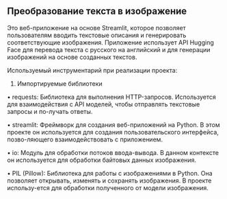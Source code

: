 ## Преобразование текста в изображение
Это веб-приложение на основе Streamlit, которое позволяет пользователям вводить текстовые описания и генерировать соответствующие изображения. Приложение использует API Hugging Face для перевода текста с русского на английский и для генерации изображений на основе созданных текстов. 

Используемый инструментарий при реализации проекта:
 
 1. Импортируемые библиотеки

 • requests: Библиотека для выполнения HTTP-запросов. Используется для взаимодействия с API моделей, чтобы отправлять текстовые запросы и по-лучать ответы.

 • streamlit: Фреймворк для создания веб-приложений на Python. В этом проекте он используется для создания пользовательского интерфейса, позво-ляющего взаимодействовать с приложением.

 • io: Модуль для обработки потоков ввода-вывода. В данном контексте он используется для обработки байтовых данных изображения.

 • PIL (Pillow): Библиотека для работы с изображениями в Python. Она позволяет открывать, изменять и сохранять изображения. В проекте использу-ется для обработки полученного от модели изображения.
